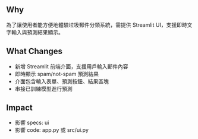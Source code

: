 ## Why

為了讓使用者能方便地體驗垃圾郵件分類系統，需提供 Streamlit UI，支援即時文字輸入與預測結果顯示。

## What Changes
- 新增 Streamlit 前端介面，支援用戶輸入郵件內容
- 即時顯示 spam/not-spam 預測結果
- 介面包含輸入表單、預測按鈕、結果區塊
- 串接已訓練模型進行預測

## Impact
- 影響 specs: ui
- 影響 code: app.py 或 src/ui.py